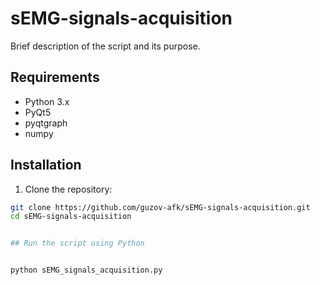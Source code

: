 # sEMG-signals-acquisition


Brief description of the script and its purpose.

## Requirements

- Python 3.x
- PyQt5
- pyqtgraph
- numpy

## Installation

1. Clone the repository:

```bash
git clone https://github.com/guzov-afk/sEMG-signals-acquisition.git
cd sEMG-signals-acquisition


## Run the script using Python


python sEMG_signals_acquisition.py
